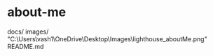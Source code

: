 # about-me

docs/
    images/
        "C:\Users\vash1\OneDrive\Desktop\Images\lighthouse_aboutMe.png"
    README.md
